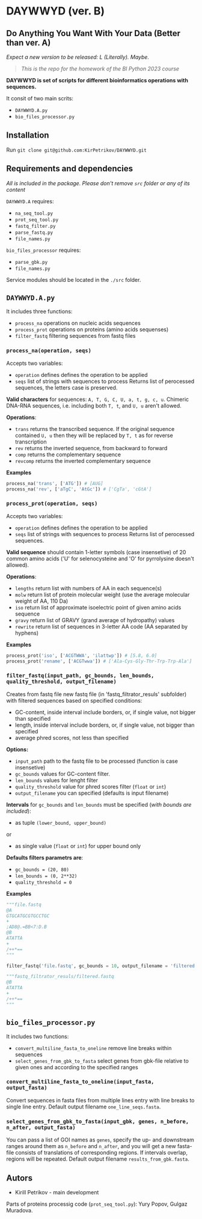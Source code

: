# DAYWWYD (ver. B)
## Do Anything You Want With Your Data (Better than ver. A)
*Expect a new version to be released: L (Literally). Maybe.*
> *This is the repo for the homework of the BI Python 2023 course*

**DAYWWYD is set of scripts for different bioinformatics operations with sequences.**

It consit of two main scrits:
- `DAYWWYD.A.py`
- `bio_files_processor.py`

## Installation
Run
`git clone git@github.com:KirPetrikov/DAYWWYD.git`

## Requirements and dependencies
*All is included in the package. Please don't remove `src` folder or any of its content*

`DAYWWYD.A` requires:
- `na_seq_tool.py`
- `prot_seq_tool.py`
- `fastq_filter.py`
- `parse_fastq.py`
- `file_names.py`

`bio_files_processor` requires:
- `parse_gbk.py`
- `file_names.py`

Service modules should be located in the `./src` folder.

## `DAYWWYD.A.py`

It includes three functions:
- `process_na` operations on nucleic acids sequences
- `process_prot` operations on proteins (amino acids sequenses)
- `filter_fastq` filtering sequences from fastq files

### `process_na(operation, seqs)`

Accepts two variables:
- `operation` defines defines the operation to be applied
- `seqs` list of strings with sequences to process
Returns list of perocessed sequences, the letters case is preserved.

**Valid characters** for sequences: `A, T, G, C, U, a, t, g, c, u`. Chimeric DNA-RNA sequences, i.e. including both `T, t`, and `U, u` aren't allowed.

**Operations**:
- `trans` returns the transcribed sequence. If the original sequence contained `U, u` then they will be replaced by `T, t` as for reverse transcription
- `rev` returns the inverted sequence, from backward to forward
- `comp` returns the complementary sequence
- `revcomp` returns the inverted complementary sequence

**Examples**
```python
process_na('trans', ['ATG']) # [AUG]
process_na('rev', ['aTgC', 'AtGc']) # ['CgTa', 'cGtA']
```

### `process_prot(operation, seqs)`
Accepts two variables:
- `operation` defines defines the operation to be applied
- `seqs` list of strings with sequences to process
Returns list of perocessed sequences.

**Valid sequence** should contain 1-letter symbols (case insensetive) of 20 common amino acids ('U' for selenocysteine and 'O' for pyrrolysine doesn't allowed).

**Operations**:
- `lengths` return list with numbers of AA in each sequence(s)
- `molw` return list of protein molecular weight (use the average molecular weight of AA, 110 Da)
- `iso` return list of approximate isoelectric point of given amino acids sequence
- `gravy` return list of GRAVY (grand average of hydropathy) values
- `rewrite` return list of sequences in 3-letter AA code (AA separated by hyphens)

**Examples**
```python
process_prot('iso', ['ACGTWWA', 'ilattwp']) # [5.8, 6.0]
process_prot('rename', ['ACGTwwa']) # ['Ala-Cys-Gly-Thr-Trp-Trp-Ala']
```

### `filter_fastq(input_path, gc_bounds, len_bounds, quality_threshold, output_filename)`
Creates from fastq file new fastq file (in 'fastq_filtrator_resuls' subfolder) with filtered sequences based on specified conditions:
- GC-content, inside interval include borders, or, if single value, not bigger than specified
- length, inside interval include borders, or, if single value, not bigger than specified
- average phred scores, not less than specified

**Options:**
- `input_path` path to the fastq file to be processed (function is case insensetive)
- `gc_bounds` values for GC-content filter.
- `len_bounds` values for lenght filter
- `quality_threshold` value for phred scores filter (`float` or `int`)
- `output_filename` you can specified (defaults is input filename)

**Intervals** for `gc_bounds` and `len_bounds` must be specified (*with bounds are included*):
- as tuple `(lower_bound, upper_bound)`

or

- as single value (`float` or `int`) for upper bound only

**Defaults filters parametrs are**:
- `gc_bounds = (20, 80)`
- `len_bounds = (0, 2**32)`
- `quality_threshold = 0`

**Examples**

```python
"""file.fastq
@A
GTGCATGCGTGCCTGC
+
;AD8@.=BB<7:D.B
@B
ATATTA
+
/++*==
"""

filter_fastq('file.fastq', gc_bounds = 10, output_filename = 'filtered')

"""fastq_filtrator_resuls/filtered.fastq
@B
ATATTA
+
/++*==
"""
```

## `bio_files_processor.py`

It includes two functions:
- `convert_multiline_fasta_to_oneline` remove line breaks within sequences
- `select_genes_from_gbk_to_fasta` select genes from gbk-file relative to given ones and according to the specified ranges

### `convert_multiline_fasta_to_oneline(input_fasta, output_fasta)`
Convert sequences in fasta files from multiple lines entry with line breaks to single line entry.
Default output filename `one_line_seqs.fasta`.

### `select_genes_from_gbk_to_fasta(input_gbk, genes, n_before, n_after, output_fasta)`
You can pass a list of GOI names as `genes`, specify the up- and downstream ranges around them as `n_before` and `n_after`, and you will get a new fasta-file consists of translations of corresponding regions.
If intervals overlap, regions will be repeated.
Default output filename `results_from_gbk.fasta`.

## Autors
- Kirill Petrikov - main development

Parts of proteins processig code (`prot_seq_tool.py`): Yury Popov, Gulgaz Muradova.    
